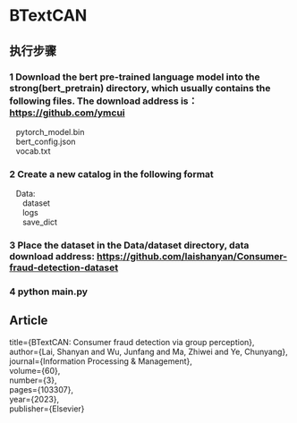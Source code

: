 # BTextCAN

## 执行步骤

### 1 Download the bert pre-trained language model into the strong(bert_pretrain) directory, which usually contains the following files. The download address is：https://github.com/ymcui

   &nbsp;&nbsp; pytorch_model.bin   
   &nbsp;&nbsp; bert_config.json   
   &nbsp;&nbsp; vocab.txt

### 2 Create a new catalog in the following format

   &nbsp;&nbsp; Data:  
     &nbsp;&nbsp; &nbsp;&nbsp; dataset  
     &nbsp;&nbsp; &nbsp;&nbsp; logs  
     &nbsp;&nbsp; &nbsp;&nbsp; save_dict  

### 3 Place the dataset in the Data/dataset directory, data download address: https://github.com/laishanyan/Consumer-fraud-detection-dataset

### 4 python main.py

## Article
  title={BTextCAN: Consumer fraud detection via group perception},  
  author={Lai, Shanyan and Wu, Junfang and Ma, Zhiwei and Ye, Chunyang},  
  journal={Information Processing \& Management},  
  volume={60},  
  number={3},  
  pages={103307},  
  year={2023},  
  publisher={Elsevier}  
  
